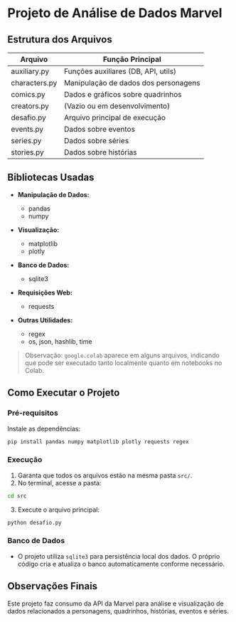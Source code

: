 
# Projeto de Análise de Dados Marvel

##  Estrutura dos Arquivos

| Arquivo        | Função Principal                            |
|----------------|----------------------------------------------|
| auxiliary.py   | Funções auxiliares (DB, API, utils)         |
| characters.py  | Manipulação de dados dos personagens        |
| comics.py      | Dados e gráficos sobre quadrinhos           |
| creators.py    | (Vazio ou em desenvolvimento)               |
| desafio.py     | Arquivo principal de execução               |
| events.py      | Dados sobre eventos                         |
| series.py      | Dados sobre séries                          |
| stories.py     | Dados sobre histórias                       |

##  Bibliotecas Usadas

- **Manipulação de Dados:**  
  - pandas  
  - numpy

- **Visualização:**  
  - matplotlib  
  - plotly

- **Banco de Dados:**  
  - sqlite3

- **Requisições Web:**  
  - requests

- **Outras Utilidades:**  
  - regex  
  - os, json, hashlib, time

> Observação: `google.colab` aparece em alguns arquivos, indicando que pode ser executado tanto localmente quanto em notebooks no Colab.

##  Como Executar o Projeto

### Pré-requisitos

Instale as dependências:

```bash
pip install pandas numpy matplotlib plotly requests regex
```

### Execução

1. Garanta que todos os arquivos estão na mesma pasta `src/`.
2. No terminal, acesse a pasta:

```bash
cd src
```

3. Execute o arquivo principal:

```bash
python desafio.py
```

### Banco de Dados

- O projeto utiliza `sqlite3` para persistência local dos dados. O próprio código cria e atualiza o banco automaticamente conforme necessário.

## Observações Finais

Este projeto faz consumo da API da Marvel para análise e visualização de dados relacionados a personagens, quadrinhos, histórias, eventos e séries.

